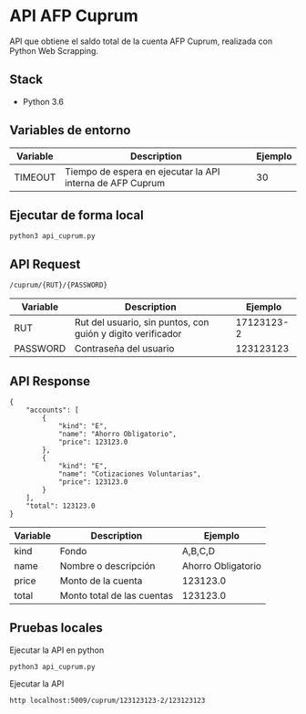 # API AFP Cuprum
API que obtiene el saldo total de la cuenta AFP Cuprum, realizada con Python Web Scrapping.

## Stack

 - Python 3.6
 
## Variables de entorno

| Variable      | Description | Ejemplo|
| ----------- | ----------- |----------|
| TIMEOUT      | Tiempo de espera en ejecutar la API interna de AFP Cuprum| 30 |

## Ejecutar de forma local

    python3 api_cuprum.py

## API Request

    /cuprum/{RUT}/{PASSWORD}

| Variable      | Description | Ejemplo|
| ----------- | ----------- |----------|
| RUT      | Rut del usuario, sin puntos, con guión y digito verificador| 17123123-2 |
| PASSWORD   | Contraseña del usuario | 123123123|

## API Response
    {
        "accounts": [
            {
                "kind": "E",
                "name": "Ahorro Obligatorio",
                "price": 123123.0
            },
            {
                "kind": "E",
                "name": "Cotizaciones Voluntarias",
                "price": 123123.0
            }
        ],
        "total": 123123.0
    }

| Variable      | Description | Ejemplo|
| ----------- | ----------- |----------|
| kind      | Fondo | A,B,C,D |
| name   | Nombre o descripción | Ahorro Obligatorio|
| price   | Monto de la cuenta | 123123.0|
| total   | Monto total de las cuentas | 123123.0|



## Pruebas locales

Ejecutar la API en python

    python3 api_cuprum.py
    
Ejecutar la API

    http localhost:5009/cuprum/123123123-2/123123123